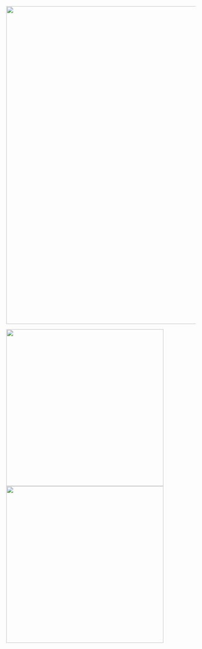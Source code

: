 <img src="http://github-profile-summary-cards.vercel.app/api/cards/profile-details?username=nishiumidaina&theme=radical" width="847">
<p>
  <img src="http://github-profile-summary-cards.vercel.app/api/cards/most-commit-language?username=nishiumidaina&theme=radical" width="418">
  <img src="http://github-profile-summary-cards.vercel.app/api/cards/productive-time?username=nishiumidaina&theme=radical&utcOffset=8" width="418">
</p>
<!--
**nishiumidaina/nishiumidaina** is a ✨ _special_ ✨ repository because its `README.md` (this file) appears on your GitHub profile.

Here are some ideas to get you started:

- 🔭 I’m currently working on ...
- 🌱 I’m currently learning ...
- 👯 I’m looking to collaborate on ...
- 🤔 I’m looking for help with ...
- 💬 Ask me about ...
- 📫 How to reach me: ...
- 😄 Pronouns: ...
- ⚡ Fun fact: ...
-->
